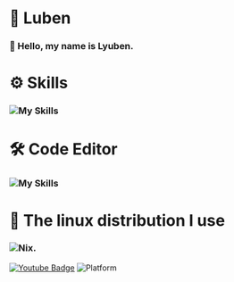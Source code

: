   # 📌 Luben
### 👋 Hello, my name is **Lyuben.**
# ⚙️ Skills
###    ![My Skills](https://skillicons.dev/icons?i=python,c,lua,html,rust)
# 🛠️ Code Editor
###    ![My Skills](https://skillicons.dev/icons?i=neovim)
# 🐧 The linux distribution I use
### <img src="https://cdn.discordapp.com/attachments/1117056616928378912/1117932411758583948/image.png" title=Nix. />      
[![Youtube Badge](https://img.shields.io/youtube/channel/subscribers/UC0RL_1zazhFnqplgCflSrlg?style=social)](https://www.youtube.com/@bor666)
![Platform](https://img.shields.io/badge/platform-%20%7C%20Linux-%23989898)
